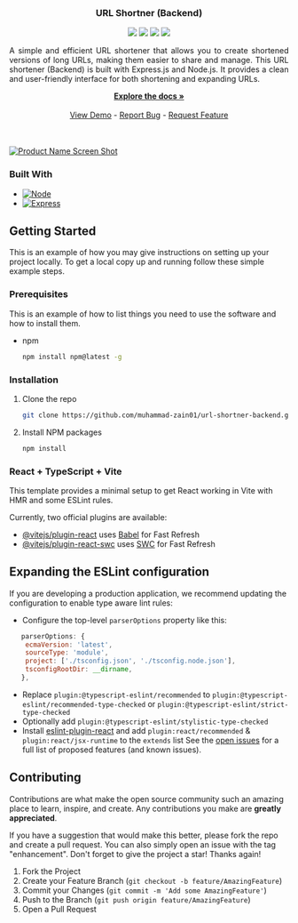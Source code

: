 <br />
<div align="center">

<h3 align="center">URL Shortner (Backend)</h3>
<div>
    <a href="https://github.com/muhammad-zain01/url-shortner-backend/graphs/contributors"><img src="https://img.shields.io/github/contributors/muhammad-zain01/url-shortner-backend.svg?style=for-the-badge" /></a>
    <a href="https://github.com/muhammad-zain01/url-shortner-backend/network/members"><img src="https://img.shields.io/github/forks/muhammad-zain01/url-shortner-backend.svg?style=for-the-badge" /></a>
    <a href="https://github.com/muhammad-zain01/url-shortner-backend/stargazers"><img src="https://img.shields.io/github/stars/muhammad-zain01/url-shortner-backend.svg?style=for-the-badge" /></a>
    <a href="https://github.com/muhammad-zain01/url-shortner-backend/issues"><img src="https://img.shields.io/github/issues/muhammad-zain01/url-shortner-backend.svg?style=for-the-badge" /></a>
</div>

  <p align="center" style="text-align: justify;">
    A simple and efficient URL shortener that allows you to create shortened versions of long URLs, making them easier to share and manage. This URL shortener (Backend) is built with Express.js and Node.js. It provides a clean and user-friendly interface for both shortening and expanding URLs.
  </p>
    <a href="https://github.com/muhammad-zain01/url-shortner-backend"><strong>Explore the docs »</strong></a>
    <br />
    <br />
    <a href="https://muhammad-zain01.github.io/url-shortner-backend/">View Demo</a>
    -
    <a href="https://github.com/muhammad-zain01/url-shortner-backend/issues">Report Bug</a>
    -
    <a href="https://github.com/muhammad-zain01/url-shortner-backend/issues">Request Feature</a>
    <br />
    <br />
    <br />
</div>


[![Product Name Screen Shot][product-screenshot]](https://example.com)

### Built With

<!-- * [![Next][Next.js]][Next-url] -->
* [![Node][Node.js]][React-url]
* [![Express][Express.js]][React-url]
<!-- * [![Vue][Vue.js]][Vue-url] -->
<!-- * [![Angular][Angular.io]][Angular-url] -->
<!-- * [![Svelte][Svelte.dev]][Svelte-url] -->
<!-- * [![Laravel][Laravel.com]][Laravel-url] -->
<!-- * [![Bootstrap][Bootstrap.com]][Bootstrap-url] -->
<!-- * [![JQuery][JQuery.com]][JQuery-url] -->

## Getting Started

This is an example of how you may give instructions on setting up your project locally.
To get a local copy up and running follow these simple example steps.

### Prerequisites

This is an example of how to list things you need to use the software and how to install them.
* npm
  ```sh
  npm install npm@latest -g
  ```

### Installation

1. Clone the repo
   ```sh
   git clone https://github.com/muhammad-zain01/url-shortner-backend.git
   ```
2. Install NPM packages
   ```sh
   npm install
   ```

### React + TypeScript + Vite

This template provides a minimal setup to get React working in Vite with HMR and some ESLint rules.

Currently, two official plugins are available:

- [@vitejs/plugin-react](https://github.com/vitejs/vite-plugin-react/blob/main/packages/plugin-react/README.md) uses [Babel](https://babeljs.io/) for Fast Refresh
- [@vitejs/plugin-react-swc](https://github.com/vitejs/vite-plugin-react-swc) uses [SWC](https://swc.rs/) for Fast Refresh

## Expanding the ESLint configuration

If you are developing a production application, we recommend updating the configuration to enable type aware lint rules:

- Configure the top-level `parserOptions` property like this:

```js
   parserOptions: {
    ecmaVersion: 'latest',
    sourceType: 'module',
    project: ['./tsconfig.json', './tsconfig.node.json'],
    tsconfigRootDir: __dirname,
   },
```

- Replace `plugin:@typescript-eslint/recommended` to `plugin:@typescript-eslint/recommended-type-checked` or `plugin:@typescript-eslint/strict-type-checked`
- Optionally add `plugin:@typescript-eslint/stylistic-type-checked`
- Install [eslint-plugin-react](https://github.com/jsx-eslint/eslint-plugin-react) and add `plugin:react/recommended` & `plugin:react/jsx-runtime` to the `extends` list
See the [open issues](https://github.com/muhammad-zain01/url-shortner-backend/issues) for a full list of proposed features (and known issues).


<!-- CONTRIBUTING -->
## Contributing

Contributions are what make the open source community such an amazing place to learn, inspire, and create. Any contributions you make are **greatly appreciated**.

If you have a suggestion that would make this better, please fork the repo and create a pull request. You can also simply open an issue with the tag "enhancement".
Don't forget to give the project a star! Thanks again!

1. Fork the Project
2. Create your Feature Branch (`git checkout -b feature/AmazingFeature`)
3. Commit your Changes (`git commit -m 'Add some AmazingFeature'`)
4. Push to the Branch (`git push origin feature/AmazingFeature`)
5. Open a Pull Request


[contributors-shield]: https://img.shields.io/github/contributors/muhammad-zain01/url-shortner-backend.svg?style=for-the-badge
[contributors-url]: https://github.com/muhammad-zain01/url-shortner-backend/graphs/contributors
[forks-shield]: https://img.shields.io/github/forks/muhammad-zain01/url-shortner-backend.svg?style=for-the-badge
[forks-url]: https://github.com/muhammad-zain01/url-shortner-backend/network/members
[stars-shield]: https://img.shields.io/github/stars/muhammad-zain01/url-shortner-backend.svg?style=for-the-badge
[stars-url]: https://github.com/muhammad-zain01/url-shortner-backend/stargazers
[issues-shield]: https://img.shields.io/github/issues/muhammad-zain01/url-shortner-backend.svg?style=for-the-badge
[issues-url]: https://github.com/muhammad-zain01/url-shortner-backend/issues
[license-shield]: https://img.shields.io/github/license/muhammad-zain01/url-shortner-backend.svg?style=for-the-badge
[license-url]: https://github.com/muhammad-zain01/url-shortner-backend/blob/master/LICENSE.txt
[linkedin-shield]: https://img.shields.io/badge/-LinkedIn-black.svg?style=for-the-badge&logo=linkedin&colorB=555
[linkedin-url]: https://linkedin.com/in/linkedin_username
[product-screenshot]: https://raw.githubusercontent.com/Muhammad-Zain01/url-shortner-backend/main/preview.png
[Next.js]: https://img.shields.io/badge/next.js-000000?style=for-the-badge&logo=nextdotjs&logoColor=white

[Express.js]: https://img.shields.io/badge/express.js-f1dd1c?style=for-the-badge
[Node.js]: https://img.shields.io/badge/Node.js-43853D?style=for-the-badge&logo=node.js&logoColor=white
[Next-url]: https://nextjs.org/
[React.js]: https://img.shields.io/badge/React-4A4A55?style=for-the-badge&logo=react&logoColor=white
[React-url]: https://reactjs.org/
[Vue.js]: https://img.shields.io/badge/Vue.js-35495E?style=for-the-badge&logo=vuedotjs&logoColor=4FC08D
[Vue-url]: https://vuejs.org/
[Angular.io]: https://img.shields.io/badge/Angular-DD0031?style=for-the-badge&logo=angular&logoColor=white
[Angular-url]: https://angular.io/
[Svelte.dev]: https://img.shields.io/badge/Svelte-4A4A55?style=for-the-badge&logo=svelte&logoColor=FF3E00
[Svelte-url]: https://svelte.dev/
[Laravel.com]: https://img.shields.io/badge/Laravel-FF2D20?style=for-the-badge&logo=laravel&logoColor=white
[Laravel-url]: https://laravel.com
[Bootstrap.com]: https://img.shields.io/badge/Bootstrap-563D7C?style=for-the-badge&logo=bootstrap&logoColor=white
[Bootstrap-url]: https://getbootstrap.com
[JQuery.com]: https://img.shields.io/badge/jQuery-0769AD?style=for-the-badge&logo=jquery&logoColor=white
[JQuery-url]: https://jquery.com 

